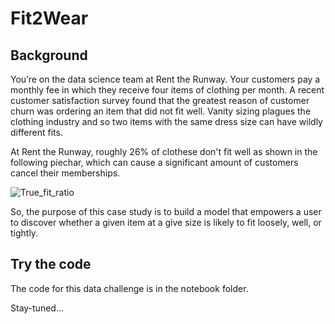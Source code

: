 # Fit2Wear

## Background
You’re on the data science team at Rent the Runway. Your customers pay a monthly fee in which they receive four items of clothing per month. A recent customer satisfaction survey found that the greatest reason of customer churn was ordering an item that did not fit well. Vanity sizing plagues the clothing industry and so two items with the same dress size can have wildly different fits.  

At Rent the Runway, roughly 26% of clothese don't fit well as shown in the following piechar, which can cause a significant amount of customers cancel their memberships.

![True_fit_ratio](https://github.com/cl3080/Fit2Wear/blob/master/True_fit_ratio.png=180x180)

So, the purpose of this case study is to build a model that empowers a user to discover whether a given item at a give size is likely to fit loosely, well, or tightly.



## Try the code
The code for this data challenge is in the notebook folder.

Stay-tuned...
